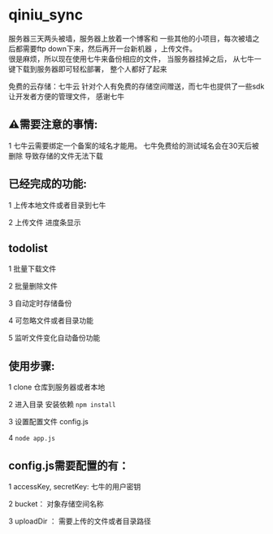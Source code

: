 # qiniu_sync

服务器三天两头被墙，服务器上放着一个博客和 一些其他的小项目，每次被墙之后都需要ftp down下来，然后再开一台新机器 ，上传文件。  
 很是麻烦，所以现在使用七牛来备份相应的文件，  当服务器挂掉之后， 从七牛一键下载到服务器即可轻松部署， 整个人都好了起来
 
 免费的云存储：七牛云 针对个人有免费的存储空间赠送，而七牛也提供了一些sdk 让开发者方便的管理文件， 感谢七牛

## ⚠️需要注意的事情:

1 七牛云需要绑定一个备案的域名才能用。 七牛免费给的测试域名会在30天后被删除  导致存储的文件无法下载


## 已经完成的功能: 
  1 上传本地文件或者目录到七牛  

  2 上传文件 进度条显示

## todolist
1 批量下载文件    

2 批量删除文件

3 自动定时存储备份  

4 可忽略文件或者目录功能  

5 监听文件变化自动备份功能




## 使用步骤:  

1  clone 仓库到服务器或者本地  

2  进入目录 安装依赖 `npm install `  

3 设置配置文件  config.js 

4  `node app.js`  


## config.js需要配置的有：  

1 accessKey, secretKey: 七牛的用户密钥  

2 bucket： 对象存储空间名称  

3 uploadDir ： 需要上传的文件或者目录路径